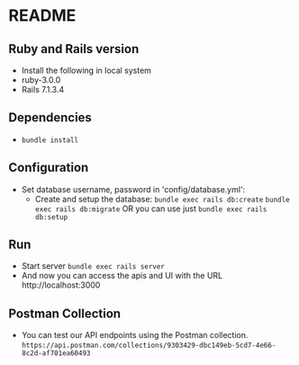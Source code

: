# README

## Ruby and Rails version
  - Install the following in local system
  - ruby-3.0.0
  - Rails 7.1.3.4

## Dependencies
  - `bundle install`

## Configuration
- Set database username, password in 'config/database.yml':
  - Create and setup the database:
    `bundle exec rails db:create`
    `bundle exec rails db:migrate` OR you can use just `bundle exec rails db:setup`

## Run
  - Start server
    `bundle exec rails server`
  - And now you can access the apis and UI with the URL http://localhost:3000


## Postman Collection
  - You can test our API endpoints using the Postman collection.
    `https://api.postman.com/collections/9303429-dbc149eb-5cd7-4e66-8c2d-af701ea60493`